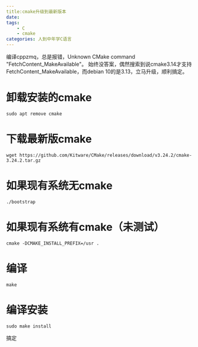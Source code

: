 ```yaml
---
title:cmake升级到最新版本
date: 
tags:
	- C
	- cmake
categories: 人到中年学C语言
---
```

编译cppzmq，总是报错，Unknown CMake command "FetchContent_MakeAvailable"。
始终没答案，偶然搜索到说cmake3.14才支持FetchContent_MakeAvailable，而debian 10的是3.13，立马升级，顺利搞定。
<!-- more -->
# 卸载安装的cmake
```
sudo apt remove cmake
```
# 下载最新版cmake
```
wget https://github.com/Kitware/CMake/releases/download/v3.24.2/cmake-3.24.2.tar.gz
```

# 如果现有系统无cmake
```
./bootstrap
```
# 如果现有系统有cmake（未测试）
```
cmake -DCMAKE_INSTALL_PREFIX=/usr .
```
# 编译
```
make
```
# 编译安装
```
sudo make install
```
搞定